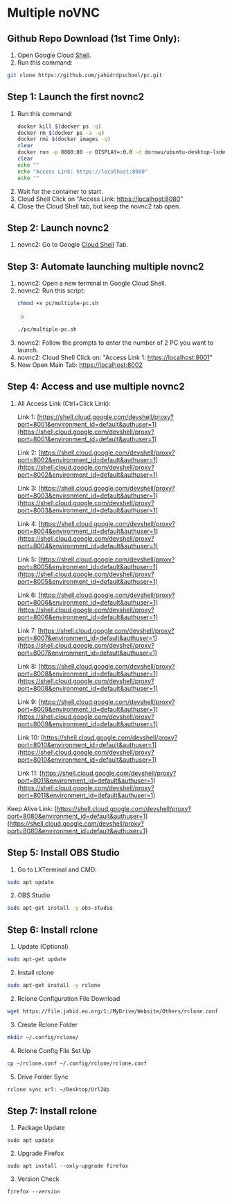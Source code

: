# Multiple noVNC

## Github Repo Download (1st Time Only):

  1. Open Google Cloud [Shell](https://shell.cloud.google.com/?hl=en_US&fromcloudshell=true&show=terminal&authuser=1).
  2. Run this command:
```bash
git clone https://github.com/jahidrdpschool/pc.git
```

  ## Step 1: Launch the first novnc2

  1. Run this command:
      ```bash
      docker kill $(docker ps -q)
      docker rm $(docker ps -a -q)
      docker rmi $(docker images -q)
      clear
      docker run -p 8080:80 -e DISPLAY=:0.0 -d dorowu/ubuntu-desktop-lxde-vnc
      clear
      echo ""
      echo "Access Link: https://localhost:8080"
      echo ""
      ```
  2. Wait for the container to start.
  3. Cloud Shell Click on "Access Link: [https://localhost:8080](https://shell.cloud.google.com/devshell/proxy?port=8080&environment_id=default&authuser=1)"
  4. Close the Cloud Shell tab, but keep the novnc2 tab open.

  ## Step 2: Launch novnc2

  1. novnc2: Go to Google [Cloud Shell](https://shell.cloud.google.com/?hl=en_US&fromcloudshell=true&show=terminal&authuser=1) Tab.

  ## Step 3: Automate launching multiple novnc2
  1. novnc2: Open a new terminal in Google Cloud Shell.
  2. novnc2: Run this script:
      ```bash
      chmod +x pc/multiple-pc.sh
      ```
      +
      ```bash
      ./pc/multiple-pc.sh
      ```
  3. novnc2: Follow the prompts to enter the number of 2 PC you want to launch.
  4. novnc2: Cloud Shell Click on: "Access Link 1: [https://localhost:8001](https://shell.cloud.google.com/devshell/proxy?port=8001&environment_id=default&authuser=1)"
  5. Now Open Main Tab: [https://localhost:8002](https://shell.cloud.google.com/devshell/proxy?port=8002&environment_id=default&authuser=1)

  ## Step 4: Access and use multiple novnc2
  1. All Access Link (Ctrl+Click Link):

      Link 1: [https://shell.cloud.google.com/devshell/proxy?port=8001&environment_id=default&authuser=1](https://shell.cloud.google.com/devshell/proxy?port=8001&environment_id=default&authuser=1)

      Link 2: [https://shell.cloud.google.com/devshell/proxy?port=8002&environment_id=default&authuser=1](https://shell.cloud.google.com/devshell/proxy?port=8002&environment_id=default&authuser=1)

      Link 3: [https://shell.cloud.google.com/devshell/proxy?port=8003&environment_id=default&authuser=1](https://shell.cloud.google.com/devshell/proxy?port=8003&environment_id=default&authuser=1)

      Link 4: [https://shell.cloud.google.com/devshell/proxy?port=8004&environment_id=default&authuser=1](https://shell.cloud.google.com/devshell/proxy?port=8004&environment_id=default&authuser=1)

      Link 5: [https://shell.cloud.google.com/devshell/proxy?port=8005&environment_id=default&authuser=1](https://shell.cloud.google.com/devshell/proxy?port=8005&environment_id=default&authuser=1)

      Link 6: [https://shell.cloud.google.com/devshell/proxy?port=8006&environment_id=default&authuser=1](https://shell.cloud.google.com/devshell/proxy?port=8006&environment_id=default&authuser=1)

      Link 7: [https://shell.cloud.google.com/devshell/proxy?port=8007&environment_id=default&authuser=1](https://shell.cloud.google.com/devshell/proxy?port=8007&environment_id=default&authuser=1)

      Link 8: [https://shell.cloud.google.com/devshell/proxy?port=8008&environment_id=default&authuser=1](https://shell.cloud.google.com/devshell/proxy?port=8008&environment_id=default&authuser=1)

      Link 9: [https://shell.cloud.google.com/devshell/proxy?port=8009&environment_id=default&authuser=1](https://shell.cloud.google.com/devshell/proxy?port=8009&environment_id=default&authuser=1)

      Link 10: [https://shell.cloud.google.com/devshell/proxy?port=8010&environment_id=default&authuser=1](https://shell.cloud.google.com/devshell/proxy?port=8010&environment_id=default&authuser=1)

      Link 11: [https://shell.cloud.google.com/devshell/proxy?port=8011&environment_id=default&authuser=1](https://shell.cloud.google.com/devshell/proxy?port=8011&environment_id=default&authuser=1)



Keep Alive Link: [https://shell.cloud.google.com/devshell/proxy?port=8080&environment_id=default&authuser=1](https://shell.cloud.google.com/devshell/proxy?port=8080&environment_id=default&authuser=1)

  ## Step 5: Install OBS Studio
  1. Go to LXTerminal and CMD:
```bash
sudo apt update
 ```
2. OBS Studio
```bash
sudo apt-get install -y obs-studio
```
## Step 6: Install rclone
  1. Update (Optional)
```bash
sudo apt-get update
```
  2. Install rclone
```bash
sudo apt-get install -y rclone
```
  2. Rclone Configuration File Download
```bash
wget https://file.jahid.eu.org/1:/MyDrive/Website/Others/rclone.conf
```
  3. Create Rclone Folder
```bash
mkdir ~/.config/rclone/
```
  4. Rclone Config File Set Up
```bash
cp ~/rclone.conf ~/.config/rclone/rclone.conf
```
  5. Drive Folder Sync
```bash
rclone sync url: ~/Desktop/Url2Up
```
## Step 7: Install rclone
  1. Package Update
```
sudo apt update
```
  2. Upgrade Firefox
```
sudo apt install --only-upgrade firefox
```
  3. Version Check
```
firefox --version
```
